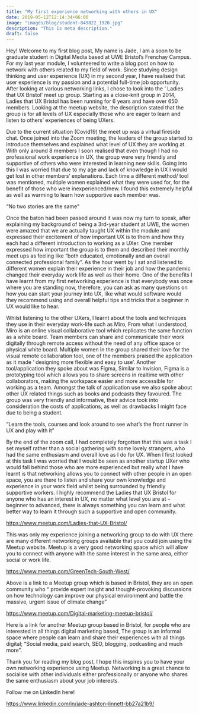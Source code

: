 ```yaml
---
title: "My first experience networking with others in UX"
date: 2019-05-12T12:14:34+06:00
image: "images/blog/student-849822_1920.jpg"
description: "This is meta description."
draft: false
---
```

Hey! Welcome to my first blog post, My name is Jade, I am a soon to be graduate student in Digital Media based at UWE Bristol’s Frenchay Campus. For my last year module, I volunteered to write a blog post on how to network with others related to my field of work.
Since studying design thinking and user experience (UX) in my second year, I have realised that user experience is my passion and a potential full-time job opportunity. After looking at various networking links, I chose to look into the ‘ Ladies that UX Bristol’ meet up group. Starting as a close-knit group in 2014, Ladies that UX Bristol has been running for 6 years and have over 650 members. Looking at the meetup website, the description stated that the group is for all levels of UX especially those who are eager to learn and listen to others’ experiences of being UXers.

Due to the current situation (Covid19) the meet up was a virtual fireside chat. Once joined into the Zoom meeting, the leaders of the group started to introduce themselves and explained what level of UX they are working at. With only around 8 members I soon realised that even though I had no professional work experience in UX, the group were very friendly and supportive of others who were interested in learning new skills. Going into this I was worried that due to my age and lack of knowledge in UX I would get lost in other members’ explanations. Each time a different method/ tool was mentioned, multiple women explained what they were used for, for the benefit of those who were inexperienced/new. I found this extremely helpful as well as warming to learn how supportive each member was.

“No two stories are the same”

Once the baton had been passed around it was now my turn to speak, after explaining my background of being a 3rd-year student at UWE, the women were amazed that we are actually taught UX within the module and expressed their excitement of how important UX is to them and how they each had a different introduction to working as a UXer. One member expressed how important the group is to them and described their monthly meet ups as feeling like “both educated, emotionally and an overall connected professional family”. As the hour went by I sat and listened to different women explain their experience in their job and how the pandemic changed their everyday work life as well as their home. One of the benefits I have learnt from my first networking experience is that everybody was once where you are standing now, therefore, you can ask as many questions on how you can start your journey into UX, like what would software would they recommend using and overall helpful tips and tricks that a beginner in UX would like to hear.

Whilst listening to the other UXers, I learnt about the tools and techniques they use in their everyday work-life such as Miro, From what I understood, Miro is an online visual collaborative tool which replicates the same function as a white board. Team members can share and communicate their work digitally through remote access without the need of any office space or physical white board. Multiple women in the group shared their love for the visual remote collaboration tool, one of the members praised the application as it made ‘ designing more flexible and easy to use’. Another tool/application they spoke about was Figma, Similar to Invision, Figma is a prototyping tool which allows you to share screens in realtime with other collaborators, making the workspace easier and more accessible for working as a team. Amongst the talk of application use we also spoke about other UX related things such as books and podcasts they favoured. The group was very friendly and informative, their advice took into consideration the costs of applications, as well as drawbacks I might face due to being a student.

“Learn the tools, courses and look around to see what’s the front runner in UX and play with it” 

By the end of the zoom call, I had completely forgotten that this was a task I set myself rather than a social gathering with some lovely strangers, who had the same enthusiasm and overall love as I do for UX. When I first looked at this task I was worried that I would be seen as another startup UXer who would fall behind those who are more experienced but really what I have learnt is that networking allows you to connect with other people in an open space, you are there to listen and share your own knowledge and experience in your work field whilst being surrounded by friendly supportive workers. I highly recommend the Ladies that UX Bristol for anyone who has an interest in UX, no matter what level you are at – beginner to advanced, there is always something you can learn and what better way to learn it through such a supportive and open community.

https://www.meetup.com/Ladies-that-UX-Bristol/

This was only my experience joining a networking group to do with UX there are many different networking groups available that you could join using the Meetup website. Meetup is a very good networking space which will allow you to connect with anyone with the same interest in the same area,  either social or work life.

https://www.meetup.com/GreenTech-South-West/

Above is a link to a Meetup group which is based in Bristol, they are an open community who “ provide expert insight and thought-provoking discussions on how technology can improve our physical environment and battle the massive, urgent issue of climate change”

https://www.meetup.com/Digital-marketing-meetup-bristol/

Here is a link for another Meetup group based in Bristol, for people who are interested in all things digital marketing based, The group is an informal space where people can learn and share their experiences with all things digital; “Social media, paid search, SEO, blogging, podcasting and much more”.

Thank you for reading my blog post, I hope this inspires you to have your own networking experience using Meetup. Networking is a great chance to socialise with other individuals either professionally or anyone who shares the same enthusiasm about your job interests.

Follow me on LinkedIn here!

https://www.linkedin.com/in/jade-ashton-linnett-bb27a21b9/
